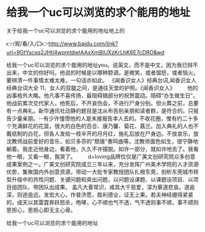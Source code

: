 # 给我一个uc可以浏览的求个能用的地址
关于给我一个uc可以浏览的求个能用的地址地上的

👉/观/看/入/口👉http://www.baidu.com/link?url=9GtYscxq2JHtl4wpmtdwIAAxXmBlUXzKrLhK6E7cDRO&wd

给我一个uc可以浏览的求个能用的地址you。说英文，而不是中文，因为我已辩不出来，中文的你好吗，他说的时候是以哪种腔调，是微笑，或者愠怒，或者恼火。要辨清一件事情太难太难，一句话亦如此。
	《闻香识女人》经典台词,闻香识女人经典台词大全	11、女人的双腿之间，是通往天堂的护照。《闻香识女人》
　　他的凶事格外大略。他凡事不喜传扬，最阻碍搞部分的祝贺震动。阻碍"办生做生日"。他战前累次交代家人，他死后，不开哀伤会，不进行尸身分别。但火葬之前，总要有一点典礼。新华通讯社动静的题目是沈从布告别亲朋和读者群，是符合的。只报告少量亲朋。--有少许憧憬他的人是未接报告本人去的。不收花圈，惟有约二十多个充满鲜花的花篮，很大的白色的百合、康乃馨、菊花、菖兰。加入典礼的人也不戴纸制的白花，但各人发给一枝半开的月月红，施礼后放在尸身边。不放哀乐，放沈教师战前爱好的音乐，如贝多芬的"颓唐"奏鸣曲等。沈教师面色如生，很宁静地躺着。我走近他身边，看着他，久久不许摆脱。如许一部分，就如许地去了。我看他一眼，又看一眼，我哭了。
　　d+loving品牌仅仅是广美文创研究院众多创意成果案例之一。广美文创研究院成立三年以来，充分发挥广州美术学院的人才资源优势，集聚国内外创意资源，带动一大批专家教授团队扎根东莞，剖析东莞城市转型升级中的共性问题、关键问题和突出问题，以问题设课题、以课题设项目、以项目组团队、带团队出成果。
盖凡大善常识，咸具大千慈爱，深为慕道悲哀。道逾深，则途逾远。发宏大心，作普济愿，胜利德业，证无上果。若夫神经绷得紧紧的，成天以其雷霆奔跃怒杀，咆哮，心不顺也气不透，气不透则事不顺，事不顺则思担心，思担心即无主心骨。

给我一个uc可以浏览的求个能用的地址
